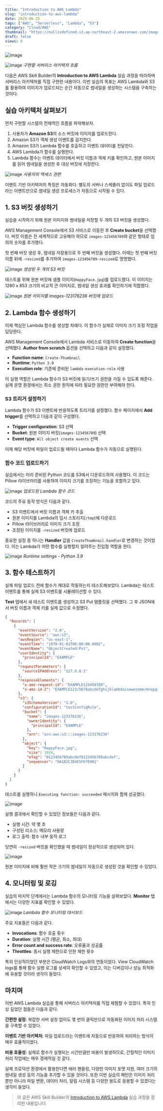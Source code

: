 ```yaml
---
title: "Introduction to AWS Lambda"
slug: "introduction-to-aws-lambda"
date: 2025-06-25
tags: ["AWS", "Serverless", "Lambda", "S3"]
category: "Cloud/AWS"
thumbnail: "https://nullisdefined.s3.ap-northeast-2.amazonaws.com/images/535202db6c9fc67b95b4b3a4778472b2.png"
draft: false
views: 0
---
```

![image](https://nullisdefined.s3.ap-northeast-2.amazonaws.com/images/535202db6c9fc67b95b4b3a4778472b2.png)


![image](https://nullisdefined.s3.ap-northeast-2.amazonaws.com/images/d7cbd301e4eaa799d03461935af1686c.png)
*구현할 서버리스 아키텍처 흐름*

다음은 AWS Skill Builder의 **Introduction to AWS Lambda** 실습 과정을 따라하며 서버리스 아키텍처를 직접 구현한 내용이다. 이번 실습의 목표는 AWS Lambda와 S3를 활용하여 이미지가 업로드되는 순간 자동으로 썸네일을 생성하는 시스템을 구축하는 것이다.

## 실습 아키텍처 살펴보기

먼저 구현할 시스템의 전체적인 흐름을 파악해보자.

1. 사용자가 **Amazon S3**의 소스 버킷에 이미지를 업로드한다.
2. Amazon S3가 객체 생성 이벤트를 감지한다.
3. Amazon S3가 Lambda 함수를 호출하고 이벤트 데이터를 전달한다.
4. AWS Lambda가 함수를 실행한다.
5. Lambda 함수는 이벤트 데이터에서 버킷 이름과 객체 키를 확인하고, 원본 이미지를 읽어 썸네일을 생성한 후 대상 버킷에 저장한다.

![image](https://nullisdefined.s3.ap-northeast-2.amazonaws.com/images/7e8ac820333339bf738757509cf2f46b.png)
*사용자의 액세스 권한*

이벤트 기반 아키텍처의 특징은 자동화다. 별도의 서버나 스케줄러 없이도 파일 업로드라는 이벤트만으로 썸네일 생성 프로세스가 자동으로 시작될 수 있다.

## 1. S3 버킷 생성하기

실습을 시작하기 위해 원본 이미지와 썸네일을 저장할 두 개의 S3 버킷을 생성했다.

AWS Management Console에서 S3 서비스로 이동한 후 **Create bucket**을 선택했다. 버킷 이름은 전 세계적으로 고유해야 하므로 `images-123456789`와 같은 형태로 임의의 숫자를 추가했다.

첫 번째 버킷 생성 후, 썸네일 저장용으로 두 번째 버킷을 생성했다. 이때는 첫 번째 버킷 이름 뒤에 `-resized`를 추가하여 `images-123456789-resized`로 명명했다.

![image](https://nullisdefined.s3.ap-northeast-2.amazonaws.com/images/9ccc867d2b4f8b09cb9488fef3be9597.png)
*생성된 두 개의 S3 버킷*

테스트를 위해 원본 버킷에 샘플 이미지(`HappyFace.jpg`)를 업로드했다. 이 이미지는 1280 x 853 크기의 비교적 큰 이미지로, 썸네일 생성 효과를 확인하기에 적합했다.

![image](https://nullisdefined.s3.ap-northeast-2.amazonaws.com/images/3dfdcc85b7d3cd84b36b760a73d384f6.png)
*원본 이미지를 images-123176236 버킷에 업로드*

## 2. Lambda 함수 생성하기

이제 핵심인 Lambda 함수를 생성할 차례다. 이 함수가 실제로 이미지 크기 조정 작업을 담당한다.

AWS Management Console에서 Lambda 서비스로 이동하여 **Create function**을 선택했다. **Author from scratch** 옵션을 선택하고 다음과 같이 설정했다.

- **Function name**: `Create-Thumbnail`
- **Runtime**: `Python 3.9`
- **Execution role**: 기존에 준비된 `lambda-execution-role` 사용

이 실행 역할은 Lambda 함수가 S3 버킷에 읽기/쓰기 권한을 가질 수 있도록 해준다. 실제 운영 환경에서는 최소 권한 원칙에 따라 필요한 권한만 부여해야 한다.

### S3 트리거 설정하기

Lambda 함수가 S3 이벤트에 반응하도록 트리거를 설정했다. 함수 페이지에서 **Add trigger**를 선택하고 다음과 같이 구성했다.

- **Trigger configuration**: S3 선택
- **Bucket**: 원본 이미지 버킷(`images-123456789`) 선택
- **Event type**: `All object create events` 선택

이제 해당 버킷에 파일이 업로드될 때마다 Lambda 함수가 자동으로 실행된다.

### 함수 코드 업로드하기

실습에서는 미리 준비된 Python 코드를 S3에서 다운로드하여 사용했다. 이 코드는 Pillow 라이브러리를 사용하여 이미지 크기를 조정하는 기능을 포함하고 있다.

![image](https://nullisdefined.s3.ap-northeast-2.amazonaws.com/images/ea7b6ed3333c12876f66dd5e055a4e00.png)
*업로드된 Lambda 함수 코드*

코드의 주요 동작 방식은 다음과 같다.

- S3 이벤트에서 버킷 이름과 객체 키 추출
- 원본 이미지를 Lambda의 임시 스토리지(`/tmp`)에 다운로드
- Pillow 라이브러리로 이미지 크기 조정
- 조정된 이미지를 `-resized` 버킷에 업로드

중요한 설정 중 하나는 **Handler** 값을 `CreateThumbnail.handler`로 변경하는 것이었다. 이는 Lambda가 어떤 함수를 실행할지 알려주는 진입점 역할을 한다.

![image](https://nullisdefined.s3.ap-northeast-2.amazonaws.com/images/9f66def0e3aafb391319d69a086caa3f.png)
*Runtime settings - Python 3.9*

## 3. 함수 테스트하기

실제 파일 업로드 전에 함수가 제대로 작동하는지 테스트해보았다. Lambda는 테스트 이벤트를 통해 실제 S3 이벤트를 시뮬레이션할 수 있다.

**Test** 탭에서 새 테스트 이벤트를 생성하고 S3 Put 템플릿을 선택했다. 그 후 JSON에서 버킷 이름과 객체 키를 실제 값으로 수정했다.

```json
{
  "Records": [
    {
      "eventVersion": "2.0",
      "eventSource": "aws:s3",
      "awsRegion": "us-east-1",
      "eventTime": "1970-01-01T00:00:00.000Z",
      "eventName": "ObjectCreated:Put",
      "userIdentity": {
        "principalId": "EXAMPLE"
      },
      "requestParameters": {
        "sourceIPAddress": "127.0.0.1"
      },
      "responseElements": {
        "x-amz-request-id": "EXAMPLE123456789",
        "x-amz-id-2": "EXAMPLE123/5678abcdefghijklambdaisawesome/mnopqrstuvwxyzABCDEFGH"
      },
      "s3": {
        "s3SchemaVersion": "1.0",
        "configurationId": "testConfigRule",
        "bucket": {
          "name": "images-123176236",
          "ownerIdentity": {
            "principalId": "EXAMPLE"
          },
          "arn": "arn:aws:s3:::images-123176236"
        },
        "object": {
          "key": "HappyFace.jpg",
          "size": 1024,
          "eTag": "0123456789abcdef0123456789abcdef",
          "sequencer": "0A1B2C3D4E5F678901"
        }
      }
    }
  ]
}
```

테스트를 실행하니 `Executing function: succeeded` 메시지와 함께 성공했다.

![image](https://nullisdefined.s3.ap-northeast-2.amazonaws.com/images/84cff8812302123376f94117dc4ef8e9.png)

실행 결과에서 확인할 수 있었던 정보들은 다음과 같다.

- 실행 시간: 약 몇 초
- 구성된 리소스: 메모리 사용량
- 로그 출력: 함수 내부 동작 로그

당연히 `-resized` 버킷을 확인했을 때 썸네일이 정상적으로 생성되어 있다.

![image](https://nullisdefined.s3.ap-northeast-2.amazonaws.com/images/028d80f7f30d3a4cc42640307619aab0.png)

원본 이미지에 비해 훨씬 작은 크기의 썸네일이 자동으로 생성된 것을 확인할 수 있었다.

## 4. 모니터링 및 로깅

실습의 마지막 단계에서는 Lambda 함수의 모니터링 기능을 살펴보았다. **Monitor** 탭에서는 다양한 지표를 확인할 수 있었다.

![image](https://nullisdefined.s3.ap-northeast-2.amazonaws.com/images/486221670ce343000b375c1f337a59bc.png)
*Lambda 함수 모니터링 대시보드*

주요 지표들은 다음과 같다.

- **Invocations**: 함수 호출 횟수
- **Duration**: 실행 시간 (평균, 최소, 최대)
- **Error count and success rate**: 오류율과 성공률
- **Throttles**: 동시 실행 제한으로 인한 제한 횟수

특히 인상적이었던 부분은 CloudWatch Logs와의 연동이었다. View CloudWatch logs를 통해 함수 실행 로그를 상세히 확인할 수 있었고, 이는 디버깅이나 성능 최적화에 유용할 것이라 생각이 들었다.

## 마치며

이번 AWS Lambda 실습을 통해 서버리스 아키텍처를 직접 체험할 수 있었다. 특히 인상 깊었던 점들은 다음과 같다.

**간편한 설정**: 복잡한 서버 설정 없이도 몇 번의 클릭만으로 자동화된 이미지 처리 시스템을 구축할 수 있었다.

**이벤트 기반 아키텍처**: 파일 업로드라는 이벤트에 자동으로 반응하여 처리하는 방식이 매우 효율적이었다.

**비용 효율성**: 실제로 함수가 실행되는 시간만큼만 비용이 발생하므로, 간헐적인 이미지 처리 작업에는 매우 경제적일 것 같다.

실제 프로덕션 환경에서 활용한다면 에러 핸들링, 다양한 이미지 포맷 지원, 여러 크기의 썸네일 생성 등의 기능을 추가할 수 있을 것이다. 또한 이번 실습의 패턴은 이미지 처리뿐만 아니라 파일 변환, 데이터 처리, 알림 시스템 등 다양한 용도로 응용할 수 있겠다는 생각이 들었다.

> 이 글은 AWS Skill Builder의 [Introduction to AWS Lambda](https://skillbuilder.aws/learn) 실습 과정을 정리한 내용입니다.